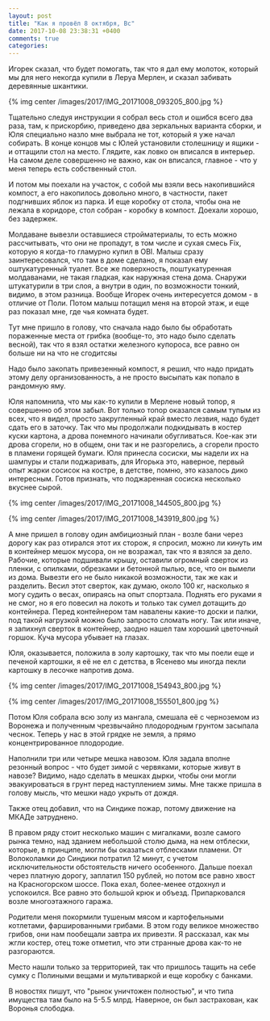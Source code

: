 ```yaml
---
layout: post
title: "Как я провёл 8 октября, Вс"
date: 2017-10-08 23:38:31 +0400
comments: true
categories: 
---
```


Игорек сказал, что будет помогать, так что я дал ему молоток, который мы для него некогда купили в Леруа Мерлен, и сказал забивать деревянные шкантики.

{% img center /images/2017/IMG_20171008_093205_800.jpg %}

Тщательно следуя инструкции я собрал весь стол и ошибся всего два раза, там, к прискорбию, приведено два зеркальных варианта сборки, и Юля специально назло мне выбрала не тот, который я уже начал собирать. В конце концов мы с Юлей установили столешницу и ящики - и оттащили стол на место. Глядите, как ловко он вписался в интерьер. На самом деле совершенно не важно, как он вписался, главное - что у меня теперь есть собственный стол.

И потом мы поехали на участок, с собой мы взяли весь накопившийся компост, а его накопилось довольно много, в частности, пакет подгнивших яблок из парка. И еще коробку от стола, чтобы она не лежала в коридоре, стол собран - коробку в компост. Доехали хорошо, без задержек.

Молдаване вывезли оставшиеся стройматериалы, то есть можно рассчитывать, что они не пропадут, в том числе и сухая смесь Fix, которую я когда-то гламурно купил в OBI. Малыш сразу заинтересовался, что там в доме сделано, я показал ему оштукатуренный туалет. Все же поверхность, поштукатуренная молдаванами, не такая гладкая, как наружная стена дома. Снаружи штукатурили в три слоя, а внутри в один, по возможности тонкий, видимо, в этом разница. Вообще Игорек очень интересуется домом - в отличие от Поли. Потом малыш потащил меня на второй этаж, и еще раз показал мне, где чья комната будет.




Тут мне пришло в голову, что сначала надо было бы обработать пораженные места от грибка (вообще-то, это надо было сделать весной), так что я взял остатки железного купороса, все равно он больше ни на что не сгодитсяы

Надо было закопать привезенный компост, я решил, что надо придать этому делу организованность, а не просто высыпать как попало в рандомную яму.




Юля напомнила, что мы как-то купили в Мерлене новый топор, я совершенно об этом забыл. Вот только топор оказался самым тупым из всех, что я видел, просто закругленный край вместо лезвия, надо будет сдать его в заточку. Так что мы продолжали подкидывать в костер куски картона, а дрова понемного начинали обугливаться. Кое-как эти дрова сгорели, но в общем, они так и не разгорелись, а сгорели просто в пламени горящей бумаги. Юля принесла сосиски, мы надели их на шампуры и стали поджаривать, для Игорька это, наверное, первый опыт жарки сосисок на костре, в детстве, помню, это казалось дико интересным. Готов признать, что поджаренная сосиска несколько вкуснее сырой.

{% img center /images/2017/IMG_20171008_144505_800.jpg %}

{% img center /images/2017/IMG_20171008_143919_800.jpg %}

А мне пришел в голову один амбициозный план - возле бани через дорогу как раз отирался этот их сторож, я спросил, можно ли кинуть им в контейнер мешок мусора, он не возражал, так что я взялся за дело. Рабочие, которые подшивали крышу, оставили огромный сверток из пленки, с опилками, обрезками и бетонной пылью, все, что он вымели из дома. Вывезти его не было никакой возможности, так же как и разделить. Весил этот сверток, как думаю, около 100 кг, насколько я могу судить о весах, опираясь на опыт спортзала. Поднять его руками я не смог, но я его повесил на локоть и только так сумел дотащить до контейнера. Перед контейнером там навалены какие-то доски и палки, под такой нагрузкой можно было запросто сломать ногу. Так или иначе, я запихнул сверток в контейнер, заодно нашел там хороший цветочный горшок. Куча мусора убывает на глазах. 

Юля, оказывается, положила в золу картошку, так что мы поели еще и печеной картошки, я её не ел с детства, в Ясенево мы иногда пекли картошку в лесочке напротив дома.

{% img center /images/2017/IMG_20171008_154943_800.jpg %}

{% img center /images/2017/IMG_20171008_155501_800.jpg %}

Потом Юля собрала всю золу из мангала, смешала её с черноземом из Воронежа и полученным чрезвычайно плодородным грунтом засыпала чеснок. Теперь у нас в этой грядке не земля, а прямо концентрированное плодородие.

Наполнили три или четыре мешка навозом. Юля задала вполне резонный вопрос - что будет зимой с червяками, которые живут в навозе? Видимо, надо сделать в мешках дырки, чтобы они могли эвакуироваться в грунт перед наступлением зимы. Мне также пришла в голову мысль, что мешки надо укрыть от дождя.


Также отец добавил, что на Синдике пожар, потому движение на МКАДе затруднено.


В правом ряду стоит несколько машин с мигалками, возле самого рынка темно, над зданием небольшой столю дыма, на нем отблески, которые, в принципе, могли бы оказаться отблесками пламени. От Волоколамки до Синдики потратил 12 минут, с учетом исключительности обстоятельств ничего особенного. Дальше поехал через платную дорогу, заплатил 150 рублей, но потом все равно хвост на Красногорском шоссе. Пока ехал, более-менее отдохнул и успокоился. Все равно это большой крюк и объезд. Припарковался возле многоэтажного гаража.

Родители меня покормили тушеным мясом и картофельными котлетами, фаршированными грибами. В этом году великое множество грибов, они нам пообещали завтра их привезти. Я рассказал, как мы жгли костер, отец тоже отметил, что эти странные дрова как-то не разгораются.


Место нашли только за территорией, так что пришлось тащить на себе сумку с Полиными вещами и мультиваркой и еще коробку с банками.


В новостях пишут, что "рынок уничтожен полностью", и что типа имущества там было на 5-5.5 млрд. Наверное, он был застрахован, как Воронья слободка.